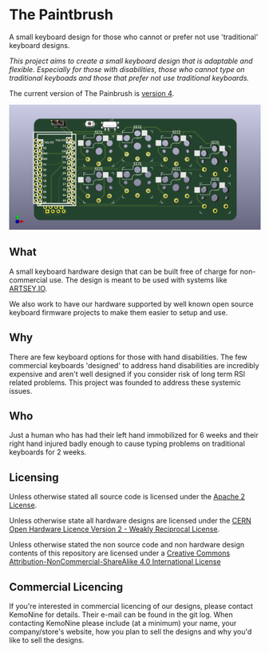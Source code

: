 # The Paintbrush

A small keyboard design for those who cannot or prefer not use 'traditional' keyboard designs.

*This project aims to create a small keyboard design that is adaptable and flexible. Especially for those with disabilities, those who cannot type on traditional keyboads and those that prefer not use traditional keyboards.*

The current version of The Painbrush is [version 4](/hardware/v4).

![Version 4 Rendering](/hardware/v4/small-paintbrush-hotswap.png)

## What

A small keyboard hardware design that can be built free of charge for non-commercial use. The design is meant to be used with systems like [ARTSEY.IO](https://www.artsey.io/).

We also work to have our hardware supported by well known open source keyboard firmware projects to make them easier to setup and use.

## Why

There are few keyboard options for those with hand disabilities. The few commercial keyboards 'designed' to address hand disabilities are incredibly expensive and aren't well designed if you consider risk of long term RSI related problems. This project was founded to address these systemic issues.

## Who

Just a human who has had their left hand immobilized for 6 weeks and their right hand injured badly enough to cause typing problems on traditional keyboards for 2 weeks.

## Licensing

Unless otherwise stated all source code is licensed under the [Apache 2 License](LICENSE-APACHE-2.0.txt).

Unless otherwise state all hardware designs are licensed under the [CERN Open Hardware Licence Version 2 - Weakly Reciprocal License](LICENSE-cern_ohl_w_v2.txt).

Unless otherwise stated the non source code and non hardware design contents of this repository are licensed under a [Creative Commons Attribution-NonCommercial-ShareAlike 4.0 International License](LICENSE-CC-Attribution-NonCommercial-ShareAlike-4.0-International.txt)

## Commercial Licencing

If you're interested in commercial licencing of our designs, please contact KemoNine for details. Their e-mail can be found in the git log. When contacting KemoNine please include (at a minimum) your name, your company/store's website, how you plan to sell the designs and why you'd like to sell the designs.
